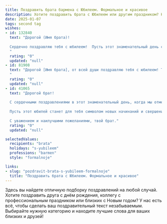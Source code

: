 ```yaml
---
title: Поздравить брата бармена с Юбилеем. Формальное и красивое
description: Хотите поздравить брата с Юбилеем или другим праздником? Наш ИИ создаст незабываемое поздравление, а вы обязательно выделитесь среди других.  
date: 2025-01-07
tags: second tag
wishes:
- id: 132840
  text: "Дорогой (Имя брата)!
  
  Сердечно поздравляю тебя с юбилеем!  Пусть этот знаменательный день станет ярким началом нового этапа твоей жизни, наполненного успехами, радостью и благополучием.  Твой профессионализм как бармена, безупречный вкус и гостеприимство заслуживают самого высокого уважения. Желаю тебе дальнейших творческих  достижений,  верных друзей и  неизменного  успеха во всех начинаниях!  С юбилеем!
  "
  rating: "0"
  updated: "null"
- id: 81908
  text: "Дорогой [Имя брата], от всей души поздравляю тебя с юбилеем! Ты — настоящий профессионал своего дела, мастерски владеющий искусством приготовления коктейлей. Твой талант и  увлеченность  делают тебя настоящим барменом, который умеет создать праздничную атмосферу и подарить гостям незабываемые эмоции. Желаю тебе дальнейших успехов, процветания и  счастья в личной жизни!
  "
  rating: "0"
  updated: "null"
- id: 41065
  text: "Дорогой брат!
  
  С сердечными поздравлениями в этот знаменательный день, когда мы отмечаем твой юбилей! Время летит, и, оглядываясь на пройденный путь, можно с гордостью сказать, что ты достиг больших успехов в своём призвании бармена. Твое мастерство, креативность и неподражаемая харизма делают каждый момент общения с тобой поистине незабываемым.
  
  Пусть этот юбилей станет для тебя символом новых начинаний и свершений. Желаю здоровья, счастья и вдохновения для дальнейших созидательных свершений в профессии и жизни. Пусть каждый новый коктейль дарит радость и положительные эмоции, а рядом будут верные друзья и близкие, готовые поддержать в любых начинаниях.
  
  С уважением и наилучшими пожеланиями, твой брат."
  rating: "0"
  updated: "null"

selectedValues:
  recipients: "brata"
  holidays: "s-yubileem"
  professions: "barmen"
  style: "formalnoje"

links:
- slug: "pozdravit-brata-s-yubileem-formalnoje"
  title: "Поздравить брата с Юбилеем. Формальное и красивое"
---
```


Здесь вы найдете отличную подборку поздравлений на любой случай.
Хотите поздравить друга с днём рождения, коллегу с профессиональным праздником или близких с Новым годом? У нас есть всё, чтобы сделать ваш поздравительный текст незабываемым. Выбирайте нужную категорию и находите лучшие слова для ваших близких и друзей!
